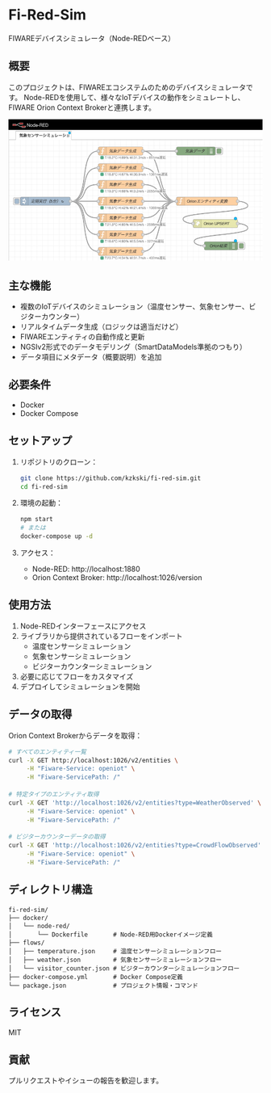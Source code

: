 # Fi-Red-Sim

FIWAREデバイスシミュレータ（Node-REDベース）

## 概要

このプロジェクトは、FIWAREエコシステムのためのデバイスシミュレータです。
Node-REDを使用して、様々なIoTデバイスの動作をシミュレートし、FIWARE Orion Context Brokerと連携します。

![気象センサーシミュレーションフロー](images/weather_simulation_flow.png)

## 主な機能

- 複数のIoTデバイスのシミュレーション（温度センサー、気象センサー、ビジターカウンター）
- リアルタイムデータ生成（ロジックは適当だけど）
- FIWAREエンティティの自動作成と更新
- NGSIv2形式でのデータモデリング（SmartDataModels準拠のつもり）
- データ項目にメタデータ（概要説明）を追加

## 必要条件

- Docker
- Docker Compose

## セットアップ

1. リポジトリのクローン：
   ```bash
   git clone https://github.com/kzkski/fi-red-sim.git
   cd fi-red-sim
   ```

2. 環境の起動：
   ```bash
   npm start
   # または
   docker-compose up -d
   ```

3. アクセス：
   - Node-RED: http://localhost:1880
   - Orion Context Broker: http://localhost:1026/version

## 使用方法

1. Node-REDインターフェースにアクセス
2. ライブラリから提供されているフローをインポート
   - 温度センサーシミュレーション
   - 気象センサーシミュレーション
   - ビジターカウンターシミュレーション
3. 必要に応じてフローをカスタマイズ
4. デプロイしてシミュレーションを開始

## データの取得

Orion Context Brokerからデータを取得：

```bash
# すべてのエンティティ一覧
curl -X GET http://localhost:1026/v2/entities \
     -H "Fiware-Service: openiot" \
     -H "Fiware-ServicePath: /"

# 特定タイプのエンティティ取得
curl -X GET 'http://localhost:1026/v2/entities?type=WeatherObserved' \
     -H "Fiware-Service: openiot" \
     -H "Fiware-ServicePath: /"

# ビジターカウンターデータの取得
curl -X GET 'http://localhost:1026/v2/entities?type=CrowdFlowObserved' \
     -H "Fiware-Service: openiot" \
     -H "Fiware-ServicePath: /"
```

## ディレクトリ構造

```
fi-red-sim/
├── docker/
│   └── node-red/
│       └── Dockerfile       # Node-RED用Dockerイメージ定義
├── flows/
│   ├── temperature.json     # 温度センサーシミュレーションフロー
│   ├── weather.json         # 気象センサーシミュレーションフロー
│   └── visitor_counter.json # ビジターカウンターシミュレーションフロー
├── docker-compose.yml       # Docker Compose定義
└── package.json             # プロジェクト情報・コマンド
```

## ライセンス

MIT

## 貢献

プルリクエストやイシューの報告を歓迎します。
